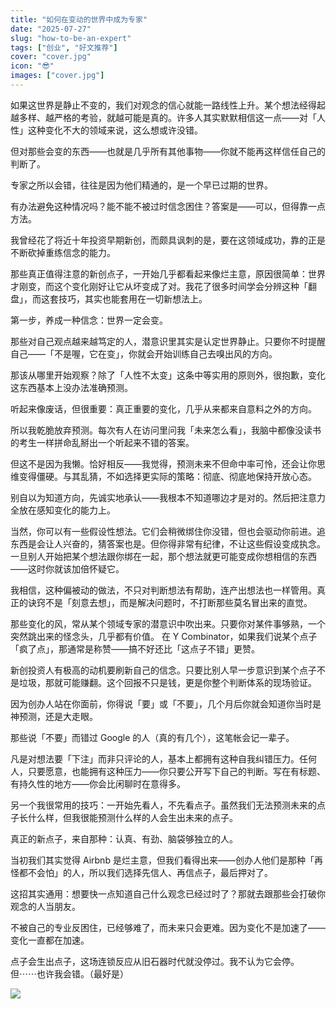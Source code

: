 ```yaml
---
title: "如何在变动的世界中成为专家"
date: "2025-07-27"
slug: "how-to-be-an-expert"
tags: ["创业", "好文推荐"]
cover: "cover.jpg"
icon: "😎"
images: ["cover.jpg"]
---
```

如果这世界是静止不变的，我们对观念的信心就能一路线性上升。某个想法经得起越多样、越严格的考验，就越可能是真的。许多人其实默默相信这一点——对「人性」这种变化不大的领域来说，这么想或许没错。



但对那些会变的东西——也就是几乎所有其他事物——你就不能再这样信任自己的判断了。



专家之所以会错，往往是因为他们精通的，是一个早已过期的世界。



有办法避免这种情况吗？能不能不被过时信念困住？答案是——可以，但得靠一点方法。



我曾经花了将近十年投资早期新创，而颇具讽刺的是，要在这领域成功，靠的正是不断砍掉重练信念的能力。



那些真正值得注意的新创点子，一开始几乎都看起来像烂主意，原因很简单：世界才刚变，而这个变化刚好让它从坏变成了对。我花了很多时间学会分辨这种「翻盘」，而这套技巧，其实也能套用在一切新想法上。



第一步，养成一种信念：世界一定会变。



那些对自己观点越来越笃定的人，潜意识里其实是认定世界静止。只要你不时提醒自己——「不是喔，它在变」，你就会开始训练自己去嗅出风的方向。



那该从哪里开始观察？除了「人性不太变」这条中等实用的原则外，很抱歉，变化这东西基本上没办法准确预测。



听起来像废话，但很重要：真正重要的变化，几乎从来都来自意料之外的方向。



所以我乾脆放弃预测。每次有人在访问里问我「未来怎么看」，我脑中都像没读书的考生一样拼命乱掰出一个听起来不错的答案。



但这不是因为我懒。恰好相反——我觉得，预测未来不但命中率可怜，还会让你思维变得僵硬。与其乱猜，不如选择更实际的策略：彻底、彻底地保持开放心态。



别自以为知道方向，先诚实地承认——我根本不知道哪边才是对的。然后把注意力全放在感知变化的能力上。



当然，你可以有一些假设性想法。它们会稍微绑住你没错，但也会驱动你前进。追东西是会让人兴奋的，猜答案也是。但你得非常有纪律，不让这些假设变成执念。
一旦别人开始把某个想法跟你绑在一起，那个想法就更可能变成你想相信的东西——这时你就该加倍怀疑它。



我相信，这种偏被动的做法，不只对判断想法有帮助，连产出想法也一样管用。真正的诀窍不是「刻意去想」，而是解决问题时，不打断那些莫名冒出来的直觉。



那些变化的风，常从某个领域专家的潜意识中吹出来。只要你对某件事够熟，一个突然跳出来的怪念头，几乎都有价值。
在 Y Combinator，如果我们说某个点子「疯了点」，那通常是称赞——搞不好还比「这点子不错」更赞。



新创投资人有极高的动机要刷新自己的信念。只要比别人早一步意识到某个点子不是垃圾，那就可能赚翻。这个回报不只是钱，更是你整个判断体系的现场验证。



因为创办人站在你面前，你得说「要」或「不要」，几个月后你就会知道你当时是神预测，还是大走眼。



那些说「不要」而错过 Google 的人（真的有几个），这笔帐会记一辈子。



凡是对想法要「下注」而非只评论的人，基本上都拥有这种自我纠错压力。任何人，只要愿意，也能拥有这种压力——你只要公开写下自己的判断。写在有标题、有持久性的地方——你会比闲聊时在意得多。



另一个我很常用的技巧：一开始先看人，不先看点子。虽然我们无法预测未来的点子长什么样，但我很能预测什么样的人会生出未来的点子。



真正的新点子，来自那种：认真、有劲、脑袋够独立的人。



当初我们其实觉得 Airbnb 是烂主意，但我们看得出来——创办人他们是那种「再怪都不会怕」的人，所以我们选择先信人、再信点子，最后押对了。



这招其实通用：想要快一点知道自己什么观念已经过时了？那就去跟那些会打破你观念的人当朋友。



不被自己的专业反困住，已经够难了，而未来只会更难。因为变化不是加速了——变化一直都在加速。



点子会生出点子，这场连锁反应从旧石器时代就没停过。我不认为它会停。
但⋯⋯也许我会错。（最好是）




![](https://prod-files-secure.s3.us-west-2.amazonaws.com/112d0858-5090-4d34-a606-b75eb8d65fd2/46476355-9cf3-4e99-9b7a-3531bc426380/1000202064.png?X-Amz-Algorithm=AWS4-HMAC-SHA256&X-Amz-Content-Sha256=UNSIGNED-PAYLOAD&X-Amz-Credential=ASIAZI2LB4667YBOFFRU%2F20250906%2Fus-west-2%2Fs3%2Faws4_request&X-Amz-Date=20250906T181455Z&X-Amz-Expires=3600&X-Amz-Security-Token=IQoJb3JpZ2luX2VjECgaCXVzLXdlc3QtMiJHMEUCIBt7AedaW%2FhUBgHb%2BaAsc0kwEiHSdx8iQ8Fdan%2BwpOWzAiEAxFHIB%2FZFffT9D1lhTnYbrZ2TkMGdgwfNwVS6C9kZcNwqiAQIkf%2F%2F%2F%2F%2F%2F%2F%2F%2F%2FARAAGgw2Mzc0MjMxODM4MDUiDKoS2xOXv0b3hqKPPyrcA05ZzSCgfHWGltsZ9faqMY%2FURHd3fRizN%2BbBeUMvcUUlbWitUNNItVIuy%2BQ8sqVKL65KweClynEdUJyAo%2BCaQxDIoi1O58LvSHPqJ%2FueYQbSw0lPLNosSGsl%2BYff9njZQQ6WhHMWnthplinL0PVYwWbfHeRJCcFDLUVl0sAmc4JjdeIIHHn4rlXyqRaORJujESYO%2BGBEs106HqtqTgFcirZcPbTun834iD5%2FVBnbVMoF%2FeZ7HSioktlsa2OqX%2FcCgxqkF0SnYrjl5RpAAcCi0fCwJN1JGIJKrZ9ykldlec%2Bm5zOj8uRnRrcy%2FUC8vc7yoEDj9q5J4nkco5qDovqJ4Xbnr9K5BoNL6bEnrf4md%2BIRmmqySdmmyyImluK3OO%2BCEuwheXHvLw5tnBIMyoXlNO56%2FpUbb8oZrR9TBzKsdjXOSEUsbR7SyI7icVhqKoPiHTsG%2BKFzh96pC0mq7rrhCobjDmB8UEyINJhJ1dkhr1WhGRVV1I24h3tYcyT8ZAWliOMxkW0VKv7O%2F3T73ghybIsp2b2SUB73WCeTDSKrQp7iTEIma9NO3ibVgnw3vyte6bjmTb9fb8hS28aan8p85%2FlzJKr7%2B%2Fy6BZbYXWKIktDBPJ9vMYkUAsQmCmZDMLau8cUGOqUBZJ4DHmQrU0qFGJQQuAzTUwK%2BzU6knT8oDKIg4mW%2BCddYoMrFspiEaYWJeIru%2Bxsivs9n7KBIjlHTrEHJqjxFLXrY9oMj0NQHKuk8aTZFFOWQAuyT4j7BjqRObRQSYMQ8o9eCS7i%2F6yNQiBpT%2FWyUEZB5t15eNmdhRvfl%2BV3eDxMVIyfcNEzMJRf4p2H5i8yDeqZRTexYT8dvOdH%2FpZg6Xkt3yVVv&X-Amz-Signature=ff31cac1f6d20ec2c38187a352845b23b0a88ebbdc9501b45b53e7f5022cb10c&X-Amz-SignedHeaders=host&x-amz-checksum-mode=ENABLED&x-id=GetObject)


